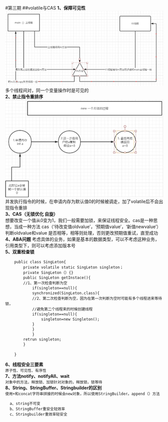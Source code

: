 #第三期
##volatile与CAS
**1、保障可见性**
 ![volatile](/image/volatile.png)
多个线程间对，同一个变量操作时是可见的  
**2、禁止指令重排序**
![volatile](/image/volatile2.png)
并发执行指令的时候，在申请内存为默认值0的时候被调走，加了volatile后不会出现指令重排  
**3、CAS（无锁优化 自旋）**  
想要改变一个值从0变为1，我们一般需要加锁，来保证线程安全。cas是一种思想，当成一种方法
cas（‘待改变值oldvalue’，‘预期值value’，‘新值newvalue’）判断oldvalue和value
是否相等，相等则处理，否则更改预期值重试，直至成功  
**4、ABA问题**
考虑具体的业务，如果是基本的数据类型，可以不考虑这种业务，引用类型下，则可以考虑添加版本号  
**5、双重检查锁**

        public class SingLeton{
            private volatile static SingLeton singleton；
            private SingLeton（）{}
            public SingLeton getInstace(){
            //1、第一次检查判断为空
                if(singleton==null){
                synchronized(SingLeton.class){
                //2、第二次检查判断为空，因为在第一次判断为空时可能有多个线程进来等待锁，
                //避免第二个线程来的时候创建线程
                if(singleton==null){
                    singleton=new Singleton();
                }
                }
                }
            retrun singleton;
            }
        
        }
**6、线程安全三要素**      
`原子性、可见性、有序性`         
**7、方法notify、notifyAll、wait**  
`对象中的方法，释放锁、加锁针对对象的，释放锁，锁等待`  
**8、String、StringBuffer、Stringbuilder的区别**  
`使用+和concat字符串拼接的时候会new对象，所以使用StringBuilder。append（）方法`
 
      a、string不可变
      b、StringBuffer重安全轻效率
      c、Stringbuilder重效率轻安全


